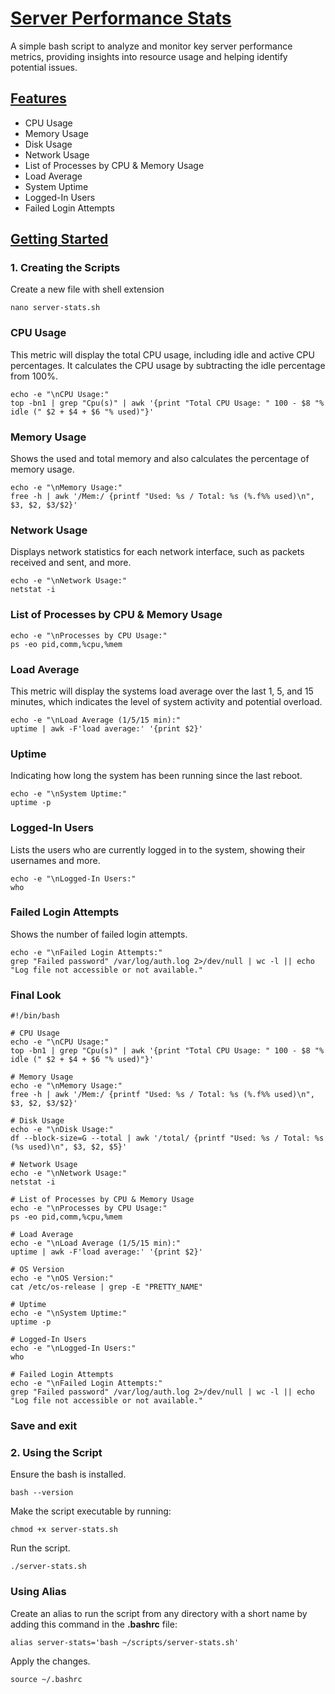 # <u>Server Performance Stats</u>
A simple bash script to analyze and monitor key server performance metrics, providing insights into resource usage and helping identify potential issues.

## <u>Features</u>
- CPU Usage
- Memory Usage
- Disk Usage
- Network Usage
- List of Processes by CPU & Memory Usage
- Load Average
- System Uptime
- Logged-In Users
- Failed Login Attempts

## <u>Getting Started</u>
### 1. Creating the Scripts
Create a new file with shell extension
```
nano server-stats.sh
```
### CPU Usage
This metric will display the total CPU usage, including idle and active CPU percentages. It calculates the CPU usage by subtracting the idle percentage from 100%.
```
echo -e "\nCPU Usage:"
top -bn1 | grep "Cpu(s)" | awk '{print "Total CPU Usage: " 100 - $8 "% idle (" $2 + $4 + $6 "% used)"}'
```
### Memory Usage
Shows the used and total memory and also calculates the percentage of memory usage.
```
echo -e "\nMemory Usage:"
free -h | awk '/Mem:/ {printf "Used: %s / Total: %s (%.f%% used)\n", $3, $2, $3/$2}'
```
### Network Usage
Displays network statistics for each network interface, such as packets received and sent, and more.
```
echo -e "\nNetwork Usage:"
netstat -i
```
### List of Processes by CPU & Memory Usage
```
echo -e "\nProcesses by CPU Usage:"
ps -eo pid,comm,%cpu,%mem
```
### Load Average
This metric will display the systems load average over the last 1, 5, and 15 minutes, which indicates the level of system activity and potential overload.
```
echo -e "\nLoad Average (1/5/15 min):"
uptime | awk -F'load average:' '{print $2}'
```
### Uptime
Indicating how long the system has been running since the last reboot.
```
echo -e "\nSystem Uptime:"
uptime -p
```
### Logged-In Users
Lists the users who are currently logged in to the system, showing their usernames and more.
```
echo -e "\nLogged-In Users:"
who
```
### Failed Login Attempts
Shows the number of failed login attempts.
```
echo -e "\nFailed Login Attempts:"
grep "Failed password" /var/log/auth.log 2>/dev/null | wc -l || echo "Log file not accessible or not available."
```
### Final Look
```
#!/bin/bash

# CPU Usage
echo -e "\nCPU Usage:"
top -bn1 | grep "Cpu(s)" | awk '{print "Total CPU Usage: " 100 - $8 "% idle (" $2 + $4 + $6 "% used)"}'

# Memory Usage
echo -e "\nMemory Usage:"
free -h | awk '/Mem:/ {printf "Used: %s / Total: %s (%.f%% used)\n", $3, $2, $3/$2}'

# Disk Usage
echo -e "\nDisk Usage:"
df --block-size=G --total | awk '/total/ {printf "Used: %s / Total: %s (%s used)\n", $3, $2, $5}'

# Network Usage
echo -e "\nNetwork Usage:"
netstat -i

# List of Processes by CPU & Memory Usage
echo -e "\nProcesses by CPU Usage:"
ps -eo pid,comm,%cpu,%mem

# Load Average
echo -e "\nLoad Average (1/5/15 min):"
uptime | awk -F'load average:' '{print $2}'

# OS Version
echo -e "\nOS Version:"
cat /etc/os-release | grep -E "PRETTY_NAME"

# Uptime
echo -e "\nSystem Uptime:"
uptime -p

# Logged-In Users
echo -e "\nLogged-In Users:"
who

# Failed Login Attempts
echo -e "\nFailed Login Attempts:"
grep "Failed password" /var/log/auth.log 2>/dev/null | wc -l || echo "Log file not accessible or not available."
```
### Save and exit
### 2. Using the Script
Ensure the bash is installed.
```
bash --version
```
Make the script executable by running:
```
chmod +x server-stats.sh
```
Run the script.
```
./server-stats.sh
```
### Using Alias
Create an alias to run the script from any directory with a short name by adding this command in the **.bashrc** file:
```
alias server-stats='bash ~/scripts/server-stats.sh'
```
Apply the changes.
```
source ~/.bashrc
```
